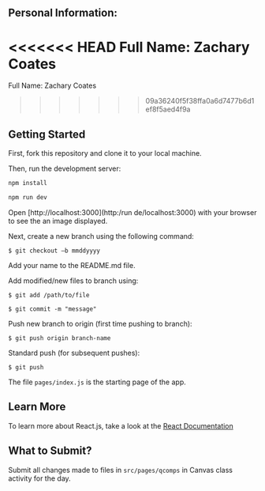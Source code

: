## Personal Information:

<<<<<<< HEAD
Full Name: Zachary Coates 
=======
Full Name: Zachary Coates
>>>>>>> 09a36240f5f38ffa0a6d7477b6d1ef8f5aed4f9a

## Getting Started
First, fork this repository and clone it to your local machine.

Then, run the development server:

```bash
npm install

npm run dev
```

Open [http://localhost:3000](http:/run de/localhost:3000) with your browser to see the an image displayed.

Next, create a new branch using the following command:

`$ git checkout –b mmddyyyy`

Add your name to the README.md file.

Add modified/new files to branch using:

`$ git add /path/to/file`

`$ git commit -m "message"`

Push new branch to origin (first time pushing to branch):

`$ git push origin branch-name`

Standard push (for subsequent pushes):

`$ git push`

The file `pages/index.js` is the starting page of the app.

## Learn More

To learn more about React.js, take a look at the [React Documentation](https://legacy.reactjs.org/docs/getting-started.html#learn-react)

## What to Submit?

Submit all changes made to files in `src/pages/qcomps` in Canvas class activity for the day.
